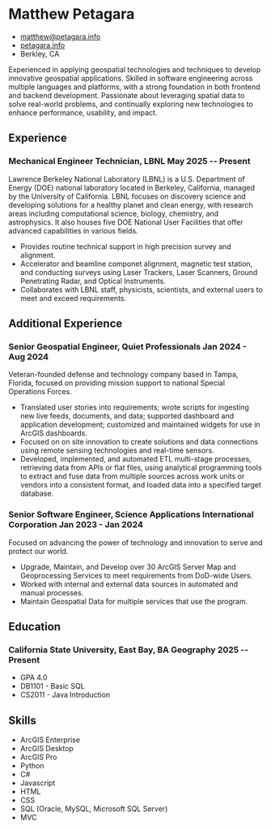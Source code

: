 <!-- The (first) h1 will be used as the <title> of the HTML page -->
# Matthew Petagara

<!-- The unordered list immediately after the h1 will be formatted on a single
line. It is intended to be used for contact details -->
- <matthew@petagara.info>
- [petagara.info](http://petagara.info)
- Berkley, CA

<!-- The paragraph after the h1 and ul and before the first h2 is optional. It
is intended to be used for a short summary. -->
<p class="summary">Experienced in applying geospatial technologies and techniques to develop innovative geospatial applications. Skilled in software engineering across multiple languages and platforms, with a strong foundation in both frontend and backend development. Passionate about leveraging spatial data to solve real-world problems, and continually exploring new technologies to enhance performance, usability, and impact.</p>

## Experience

<!-- You have to wrap the "left" and "right" half of these headings in spans by
hand -->
### <span>Mechanical Engineer Technician, LBNL</span> <span>May 2025 -- Present</span>

Lawrence Berkeley National Laboratory (LBNL) is a U.S. Department of Energy (DOE) national laboratory located in Berkeley, California, managed by the University of California. LBNL focuses on discovery science and developing solutions for a healthy planet and clean energy, with research areas including computational science, biology, chemistry, and astrophysics. It also houses five DOE National User Facilities that offer advanced capabilities in various fields. 

 - Provides routine technical support in high precision survey and alignment.
 - Accelerator and beamline componet alignment, magnetic test station, and conducting surveys using Laser Trackers, Laser Scanners, Ground Penetrating Radar, and Optical Instruments.
 - Collaborates with LBNL staff, physicists, scientists, and external users to meet and exceed requirements.

<div style="page-break-after: always;"></div>

## Additional Experience

### <span>Senior Geospatial Engineer, Quiet Professionals</span> <span>Jan 2024 - Aug 2024</span>

Veteran-founded defense and technology company based in Tampa, Florida, focused on providing mission support to national Special Operations Forces.

 - Translated user stories into requirements; wrote scripts for ingesting new live feeds, documents, and data; supported dashboard and application development; customized and maintained widgets for use in ArcGIS dashboards.
 - Focused on on site innovation to create solutions and data connections using remote sensing technologies and real-time sensors.
 - Developed, implemented, and automated ETL multi-stage processes, retrieving data from APIs or flat files, using analytical programming tools to extract and fuse data from multiple sources across work units or vendors into a consistent format, and loaded data into a specified target database.

### <span>Senior Software Engineer, Science Applications International Corporation</span> <span>Jan 2023 - Jan 2024</span>

Focused on advancing the power of technology and innovation to serve and protect our world. 

 - Upgrade, Maintain, and Develop over 30 ArcGIS Server Map and Geoprocessing Services to meet requirements from DoD-wide Users.
 - Worked with internal and external data sources in automated and manual processes.
 - Maintain Geospatial Data for multiple services that use the program.


<div style="page-break-after: always;"></div>

## Education

### <span>California State University, East Bay, BA Geography</span> <span>2025 -- Present</span>

  - GPA 4.0
  - DB1101 - Basic SQL
  - CS2011 - Java Introduction

## Skills

 - ArcGIS Enterprise
-  ArcGIS Desktop
-  ArcGIS Pro
-  Python
-  C#
-  Javascript
-  HTML
-  CSS
-  SQL (Oracle, MySQL, Microsoft SQL Server)
-  MVC